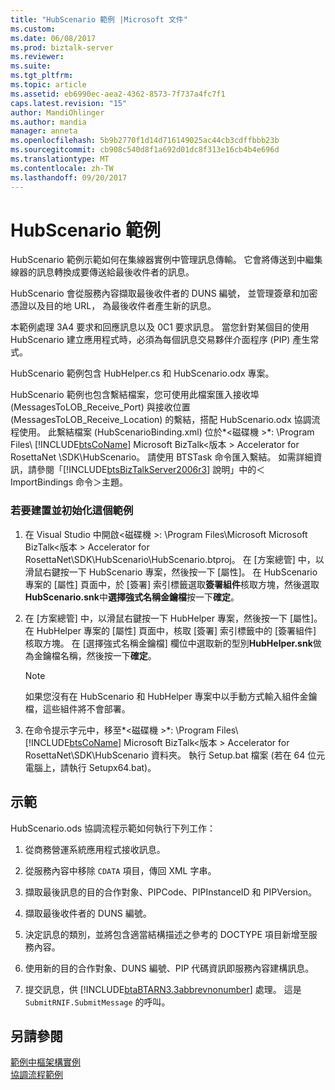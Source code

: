 ```yaml
---
title: "HubScenario 範例 |Microsoft 文件"
ms.custom: 
ms.date: 06/08/2017
ms.prod: biztalk-server
ms.reviewer: 
ms.suite: 
ms.tgt_pltfrm: 
ms.topic: article
ms.assetid: eb6990ec-aea2-4362-8573-7f737a4fc7f1
caps.latest.revision: "15"
author: MandiOhlinger
ms.author: mandia
manager: anneta
ms.openlocfilehash: 5b9b2770f1d14d716149025ac44cb3cdffbbb23b
ms.sourcegitcommit: cb908c540d8f1a692d01dc8f313e16cb4b4e696d
ms.translationtype: MT
ms.contentlocale: zh-TW
ms.lasthandoff: 09/20/2017
---
```

# <a name="hubscenario-sample"></a>HubScenario 範例
HubScenario 範例示範如何在集線器實例中管理訊息傳輸。 它會將傳送到中繼集線器的訊息轉換成要傳送給最後收件者的訊息。  
  
 HubScenario 會從服務內容擷取最後收件者的 DUNS 編號， 並管理簽章和加密憑證以及目的地 URL， 為最後收件者產生新的訊息。  
  
 本範例處理 3A4 要求和回應訊息以及 0C1 要求訊息。 當您針對某個目的使用 HubScenario 建立應用程式時，必須為每個訊息交易夥伴介面程序 (PIP) 產生常式。  
  
 HubScenario 範例包含 HubHelper.cs 和 HubScenario.odx 專案。  
  
 HubScenario 範例也包含繫結檔案，您可使用此檔案匯入接收埠 (MessagesToLOB_Receive_Port) 與接收位置 (MessagesToLOB_Receive_Location) 的繫結，搭配 HubScenario.odx 協調流程使用。 此繫結檔案 (HubScenarioBinding.xml) 位於*\<磁碟機 >*: \Program Files\\ [!INCLUDE[btsCoName](../../includes/btsconame-md.md)] Microsoft BizTalk\<版本 > Accelerator for RosettaNet \SDK\HubScenario。 請使用 BTSTask 命令匯入繫結。 如需詳細資訊，請參閱「[!INCLUDE[btsBizTalkServer2006r3](../../includes/btsbiztalkserver2006r3-md.md)] 說明」中的＜ImportBindings 命令＞主題。  
  
### <a name="to-build-and-initialize-this-sample"></a>若要建置並初始化這個範例  
  
1.  在 Visual Studio 中開啟\<磁碟機 >: \Program Files\Microsoft Microsoft BizTalk\<版本 > Accelerator for RosettaNet\SDK\HubScenario\HubScenario.btproj。 在 [方案總管] 中，以滑鼠右鍵按一下 HubScenario 專案，然後按一下 [屬性]。 在 HubScenario 專案的 [屬性] 頁面中，於 [簽署] 索引標籤選取**簽署組件**核取方塊，然後選取**HubScenario.snk**中**選擇強式名稱金鑰檔**按一下**確定**。  
  
2.  在 [方案總管] 中，以滑鼠右鍵按一下 HubHelper 專案，然後按一下 [屬性]。 在 HubHelper 專案的 [屬性] 頁面中，核取 [簽署] 索引標籤中的 [簽署組件] 核取方塊。 在 [選擇強式名稱金鑰檔] 欄位中選取新的型別**HubHelper.snk**做為金鑰檔名稱，然後按一下**確定**。  
  
    > [!NOTE]
    >  如果您沒有在 HubScenario 和 HubHelper 專案中以手動方式輸入組件金鑰檔，這些組件將不會部署。  
  
3.  在命令提示字元中，移至*\<磁碟機 >*: \Program Files\\ [!INCLUDE[btsCoName](../../includes/btsconame-md.md)] Microsoft BizTalk\<版本 > Accelerator for RosettaNet\SDK\HubScenario 資料夾。 執行 Setup.bat 檔案 (若在 64 位元電腦上，請執行 Setupx64.bat)。  
  
## <a name="demonstrates"></a>示範  
 HubScenario.ods 協調流程示範如何執行下列工作：  
  
1.  從商務營運系統應用程式接收訊息。  
  
2.  從服務內容中移除 `CDATA` 項目，傳回 XML 字串。  
  
3.  擷取最後訊息的目的合作對象、PIPCode、PIPInstanceID 和 PIPVersion。  
  
4.  擷取最後收件者的 DUNS 編號。  
  
5.  決定訊息的類別，並將包含適當結構描述之參考的 DOCTYPE 項目新增至服務內容。  
  
6.  使用新的目的合作對象、DUNS 編號、PIP 代碼資訊即服務內容建構訊息。  
  
7.  提交訊息，供 [!INCLUDE[btaBTARN3.3abbrevnonumber](../../includes/btabtarn3-3abbrevnonumber-md.md)] 處理。 這是 `SubmitRNIF.SubmitMessage` 的呼叫。  
  
## <a name="see-also"></a>另請參閱  
 [範例中樞架構實例](../../adapters-and-accelerators/accelerator-rosettanet/sample-hub-based-scenario.md)   
 [協調流程範例](../../adapters-and-accelerators/accelerator-rosettanet/orchestration-samples.md)